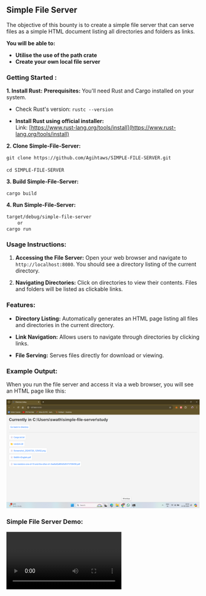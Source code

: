 ## Simple File Server


The objective of this bounty is to create a simple file server that can serve files as a simple HTML document listing all directories and folders as links.


**You will be able to:**

* **Utilise the use of the path crate** 
* **Create your own local file server** 

### **Getting Started :**

**1. Install Rust:**  **Prerequisites:**  You'll need Rust and Cargo installed on your system. 
- Check Rust's version:  `rustc --version`

- **Install Rust using official installer:**  
	Link:  [https://www.rust-lang.org/tools/install](https://www.rust-lang.org/tools/install)  

**2. Clone Simple-File-Server:**
```
git clone https://github.com/Agihtaws/SIMPLE-FILE-SERVER.git

cd SIMPLE-FILE-SERVER
```

**3. Build Simple-File-Server:**

```
cargo build
```

**4. Run Simple-File-Server:**

```
target/debug/simple-file-server
	or
cargo run
```

### **Usage Instructions:**

1. **Accessing the File Server:**
   Open your web browser and navigate to `http://localhost:8080`. You should see a directory listing of the current directory.

2. **Navigating Directories:**
   Click on directories to view their contents. Files and folders will be listed as clickable links.
   

### **Features:**

- **Directory Listing:** Automatically generates an HTML page listing all files and directories in the current directory.
  
- **Link Navigation:** Allows users to navigate through directories by clicking links.
  
- **File Serving:** Serves files directly for download or viewing.


### **Example Output:**

When you run the file server and access it via a web browser, you will see an HTML page like this:

![base64_tool](https://github.com/Agihtaws/SIMPLE-FILE-SERVER/blob/master/Screenshot_20240914_005923.png)


### Simple File Server Demo:

<video controls>
  <source src="https://github.com/Agihtaws/SIMPLE-FILE-SERVER/raw/main/demo.webm" type="video/webm">
  Your browser does not support the video tag.
</video>




